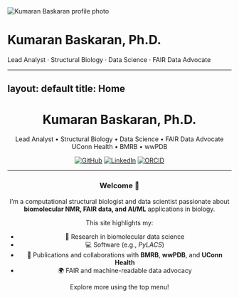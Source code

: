 <div class="hero">
  <img src="{{ '/assets/profile.jpg' | relative_url }}" alt="Kumaran Baskaran profile photo">
  <h1>Kumaran Baskaran, Ph.D.</h1>
  <p>Lead Analyst · Structural Biology · Data Science · FAIR Data Advocate</p>
</div>

---
layout: default
title: Home
---

<div align="center">

# **Kumaran Baskaran, Ph.D.**

Lead Analyst • Structural Biology • Data Science • FAIR Data Advocate  
UConn Health • BMRB • wwPDB

[![GitHub](https://img.shields.io/badge/GitHub-kumar--physics-181717?logo=github)](https://github.com/kumar-physics)
[![LinkedIn](https://img.shields.io/badge/LinkedIn-Kumaran%20Baskaran-0A66C2?logo=linkedin)](https://www.linkedin.com/in/kumaranbaskaran)
[![ORCID](https://img.shields.io/badge/ORCID-0000--0003--3077--3402-A6CE39?logo=orcid)](https://orcid.org/0000-0003-3077-3402)

---

### Welcome 👋

I’m a computational structural biologist and data scientist passionate about **biomolecular NMR, FAIR data, and AI/ML** applications in biology.

This site highlights my:
- 🧬 Research in biomolecular data science  
- 💻 Software (e.g., *PyLACS*)  
- 🧠 Publications and collaborations with **BMRB**, **wwPDB**, and **UConn Health**  
- 🌍 FAIR and machine-readable data advocacy  

Explore more using the top menu!

</div>
